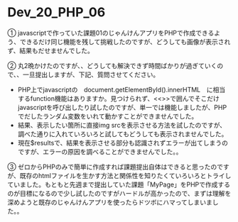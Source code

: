 # Dev_20_PHP_06
① javascriptで作っていた課題01のじゃんけんアプリをPHPで作成できるよう、できるだけ同じ機能を残して挑戦したのですが、どうしても画像が表示されず、結果もだせませんでした。

② 丸2晩かけたのですが、、どうしても解決できず時間ばかりが過ぎていくので、、一旦提出しますが、下記、質問させてください。
 - PHP上でjavascriptの　document.getElementById().innerHTML　に相当するfunction機能はありますか。見つけられず、<<<EOM  EOM>>>で囲んでそこだけjavascriptを呼び出したり試したのですが、単一では機能しましたが、PHPでだしたランダム変数をいれて動かすことができませんでした。
 - 結果、表示したい箇所に直接img srcを表示させる方法を試したのですが、調べた通りに入れていろいろと試してもどうしても表示されませんでした。
 - 現在$resultsで、結果を表示させる部分も認識されずエラーが出てしまうのですが、エラーの原因を調べることができませんでした。。
  
 ③ ゼロからPHPのみで簡単に作成すれば課題提出自体はできると思ったのですが、既存のhtmlファイルを生かす方法と関係性を知りたくていろいろとトライしていました。もともと先週まで提出していた課題「MyPage」をPHPで作成するのが目標になるので少し試したのですがハードルが高かったので、まずは理解を深めようと既存のじゃんけんアプリを使ったらドツボにハマってしまいました。。
